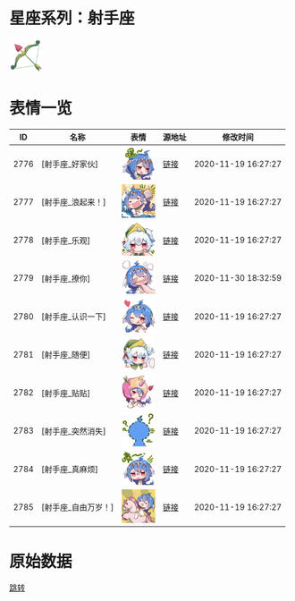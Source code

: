 # 星座系列：射手座

<img src="./cover.png" height="60" alt="cover" />

# 表情一览

|ID|名称|表情|源地址|修改时间|
|----|----|----|----|----|
|2776|[射手座_好家伙]|<img src="./pic/002776_%5B射手座_好家伙%5D.png" height="60" alt="好家伙"/>|[链接](http://i0.hdslb.com/bfs/emote/502ca4fb456486d9584d23959a9c381b4246422d.png)|2020-11-19 16:27:27|
|2777|[射手座_浪起来！]|<img src="./pic/002777_%5B射手座_浪起来！%5D.png" height="60" alt="浪起来！"/>|[链接](http://i0.hdslb.com/bfs/emote/6339c7ff60c31cdb42af96e94552c790a03401f6.png)|2020-11-19 16:27:27|
|2778|[射手座_乐观]|<img src="./pic/002778_%5B射手座_乐观%5D.png" height="60" alt="乐观"/>|[链接](http://i0.hdslb.com/bfs/emote/1c0a87af0351c1ec4b9bdc884795b467320e2b15.png)|2020-11-19 16:27:27|
|2779|[射手座_撩你]|<img src="./pic/002779_%5B射手座_撩你%5D.png" height="60" alt="撩你"/>|[链接](http://i0.hdslb.com/bfs/emote/b99cc10e1e9be92f25079adc861cf9ba27b01852.png)|2020-11-30 18:32:59|
|2780|[射手座_认识一下]|<img src="./pic/002780_%5B射手座_认识一下%5D.png" height="60" alt="认识一下"/>|[链接](http://i0.hdslb.com/bfs/emote/b63cc2582b42d4ae77c8316f4cb8473882582983.png)|2020-11-19 16:27:27|
|2781|[射手座_随便]|<img src="./pic/002781_%5B射手座_随便%5D.png" height="60" alt="随便"/>|[链接](http://i0.hdslb.com/bfs/emote/5a77ddb68e4b6551b1a22fb2d5b02be7f757f38c.png)|2020-11-19 16:27:27|
|2782|[射手座_贴贴]|<img src="./pic/002782_%5B射手座_贴贴%5D.png" height="60" alt="贴贴"/>|[链接](http://i0.hdslb.com/bfs/emote/1cd18280f2e54d7383178795e90ffc3b929c5ea1.png)|2020-11-19 16:27:27|
|2783|[射手座_突然消失]|<img src="./pic/002783_%5B射手座_突然消失%5D.png" height="60" alt="突然消失"/>|[链接](http://i0.hdslb.com/bfs/emote/af955884bb59435feca2888526bb1bd0b308ad38.png)|2020-11-19 16:27:27|
|2784|[射手座_真麻烦]|<img src="./pic/002784_%5B射手座_真麻烦%5D.png" height="60" alt="真麻烦"/>|[链接](http://i0.hdslb.com/bfs/emote/a5752f6e0d1c4967c9634e87ff12fcea1f33f558.png)|2020-11-19 16:27:27|
|2785|[射手座_自由万岁！]|<img src="./pic/002785_%5B射手座_自由万岁！%5D.png" height="60" alt="自由万岁！"/>|[链接](http://i0.hdslb.com/bfs/emote/f04543bb7fd70351d152dfde8a9fd39d69c047bf.png)|2020-11-19 16:27:27|

# 原始数据

[跳转](./raw.json)

